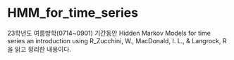 # HMM_for_time_series
23학년도 여름방학(0714~0901) 기간동안 Hidden Markov Models for time series an introduction using R_Zucchini, W., MacDonald, I. L., & Langrock, R 을 읽고 정리한 내용이다.
